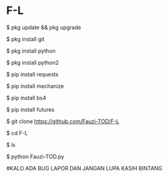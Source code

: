 # F-L

$ pkg update && pkg upgrade

$ pkg install git

$ pkg install python

$ pkg install python2

$ pip install requests

$ pip install mechanize

$ pip install bs4

$ pip install futures

$ git clone https://github.com/Fauzi-TOD/F-L

$ cd F-L

$ ls

$ python Fauzi-TOD.py

#KALO ADA BUG LAPOR DAN JANGAN LUPA KASIH BINTANG
